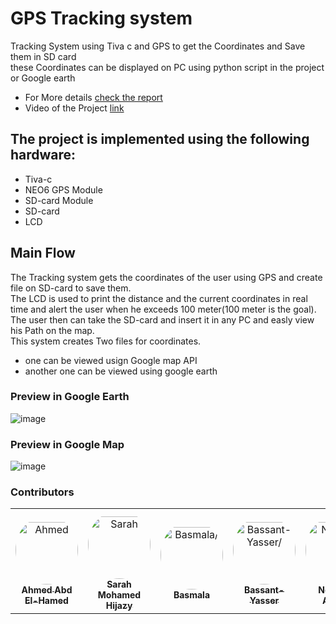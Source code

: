# GPS Tracking system
Tracking System using Tiva c and GPS to get the Coordinates and Save them in SD card<br>
these Coordinates can be displayed on PC using python script in the project or Google earth<br>
* For More details [check the report](https://github.com/ahmed192a/GPSD/blob/master/Micro2.pdf)
* Video of the Project [link](https://www.youtube.com/watch?v=pYU99HQ86sI)



## The project is implemented using the following hardware:
* Tiva-c
* NEO6 GPS Module  
* SD-card Module
* SD-card
* LCD
## Main Flow
The Tracking system gets the coordinates of the user using GPS and create file on SD-card to save them.<br>
The LCD is used to print the distance and the current coordinates in real time and alert the user when he exceeds 100 meter(100 meter is the goal).<br>
The user then can take the SD-card and insert it in any PC and easly view his Path on the map.<br>
This system creates Two files for coordinates.
- one can be viewed usign Google map API
- another one can be viewed using google earth

### Preview in Google Earth
![image](https://user-images.githubusercontent.com/42156372/163712937-9166a807-cd2d-409d-a665-5b8c12d7387c.png)
### Preview in Google Map
![image](https://user-images.githubusercontent.com/42156372/163713004-e00107d5-6e68-4eb0-8e3a-f2f54dcb5532.png)


### Contributors

<table>
<tr>
    <td align="center" style="word-wrap: break-word; width: 150.0; height: 150.0">
        <a href=https://github.com/ahmed192a>
            <img src=https://avatars.githubusercontent.com/u/42156372?v=4 width="100;"  style="border-radius:50%;align-items:center;justify-content:center;overflow:hidden;padding-top:10px" alt=Ahmed Abd El-Hamed/>
            <br />
            <sub style="font-size:14px"><b>Ahmed Abd El-Hamed</b></sub>
        </a>
    </td>
    <td align="center" style="word-wrap: break-word; width: 150.0; height: 150.0">
        <a href=https://github.com/Sarah-56>
            <img src=https://avatars.githubusercontent.com/u/59021799?v=4 width="100;"  style="border-radius:50%;align-items:center;justify-content:center;overflow:hidden;padding-top:10px" alt=Sarah Mohamed Hijazy/>
            <br />
            <sub style="font-size:14px"><b>Sarah Mohamed Hijazy</b></sub>
        </a>
    </td>
    <td align="center" style="word-wrap: break-word; width: 150.0; height: 150.0">
        <a href=https://github.com/BasmalaMagdy>
            <img src=https://avatars.githubusercontent.com/u/59097918?v=4 width="100;"  style="border-radius:50%;align-items:center;justify-content:center;overflow:hidden;padding-top:10px" alt=Basmala/>
            <br />
            <sub style="font-size:14px"><b>Basmala</b></sub>
        </a>
    </td>
    <td align="center" style="word-wrap: break-word; width: 150.0; height: 150.0">
        <a href=https://github.com/Bassant-Yasser>
            <img src=https://avatars.githubusercontent.com/u/59094800?v=4 width="100;"  style="border-radius:50%;align-items:center;justify-content:center;overflow:hidden;padding-top:10px" alt=Bassant-Yasser/>
            <br />
            <sub style="font-size:14px"><b>Bassant-Yasser</b></sub>
        </a>
    </td>
    <td align="center" style="word-wrap: break-word; width: 150.0; height: 150.0">
        <a href=https://github.com/NourhanAshraf1999>
            <img src=https://avatars.githubusercontent.com/u/74120502?v=4 width="100;"  style="border-radius:50%;align-items:center;justify-content:center;overflow:hidden;padding-top:10px" alt=Nourhan Ashraf/>
            <br />
            <sub style="font-size:14px"><b>Nourhan Ashraf</b></sub>
        </a>
    </td>
    <td align="center" style="word-wrap: break-word; width: 150.0; height: 150.0">
        <a href=https://github.com/ayasameh11998>
            <img src=https://avatars.githubusercontent.com/u/67702469?v=4 width="100;"  style="border-radius:50%;align-items:center;justify-content:center;overflow:hidden;padding-top:10px" alt=ayasameh11998/>
            <br />
            <sub style="font-size:14px"><b>ayasameh11998</b></sub>
        </a>
    </td>
</tr>
</table>
